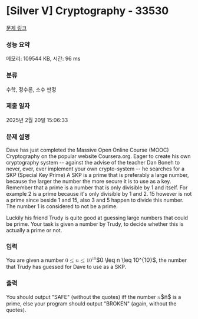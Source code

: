 # [Silver V] Cryptography - 33530 

[문제 링크](https://www.acmicpc.net/problem/33530) 

### 성능 요약

메모리: 109544 KB, 시간: 96 ms

### 분류

수학, 정수론, 소수 판정

### 제출 일자

2025년 2월 20일 15:06:33

### 문제 설명

<p>Dave has just completed the Massive Open Online Course (MOOC) Cryptography on the popular website Coursera.org. Eager to create his own cryptography system -- against the advise of the teacher Dan Boneh to never, ever, ever implement your own crypto-system -- he searches for a SKP (Special Key Prime) A SKP is a prime that is preferably a large number, because the larger the number the more secure it is to use as a key. Remember that a prime is a number that is only divisible by 1 and itself. For example 2 is a prime because it's only divisible by 1 and 2. 15 however is not a prime since beside 1 and 15, also 3 and 5 happen to divide this number. The number 1 is considered to not be a prime.</p>

<p>Luckily his friend Trudy is quite good at guessing large numbers that could be prime. Your task is given a number by Trudy, to decide whether this is actually a prime or not.</p>

### 입력 

 <p>You are given a number <mjx-container class="MathJax" jax="CHTML" style="font-size: 109%; position: relative;"><mjx-math class="MJX-TEX" aria-hidden="true"><mjx-mn class="mjx-n"><mjx-c class="mjx-c30"></mjx-c></mjx-mn><mjx-mo class="mjx-n" space="4"><mjx-c class="mjx-c2264"></mjx-c></mjx-mo><mjx-mi class="mjx-i" space="4"><mjx-c class="mjx-c1D45B TEX-I"></mjx-c></mjx-mi><mjx-mo class="mjx-n" space="4"><mjx-c class="mjx-c2264"></mjx-c></mjx-mo><mjx-msup space="4"><mjx-mn class="mjx-n"><mjx-c class="mjx-c31"></mjx-c><mjx-c class="mjx-c30"></mjx-c></mjx-mn><mjx-script style="vertical-align: 0.393em;"><mjx-texatom size="s" texclass="ORD"><mjx-mn class="mjx-n"><mjx-c class="mjx-c31"></mjx-c><mjx-c class="mjx-c30"></mjx-c></mjx-mn></mjx-texatom></mjx-script></mjx-msup></mjx-math><mjx-assistive-mml unselectable="on" display="inline"><math xmlns="http://www.w3.org/1998/Math/MathML"><mn>0</mn><mo>≤</mo><mi>n</mi><mo>≤</mo><msup><mn>10</mn><mrow data-mjx-texclass="ORD"><mn>10</mn></mrow></msup></math></mjx-assistive-mml><span aria-hidden="true" class="no-mathjax mjx-copytext">$0 \leq n \leq 10^{10}$</span></mjx-container>, the number that Trudy has guessed for Dave to use as a SKP.</p>

### 출력 

 <p>You should output "SAFE" (without the quotes) iff the number <mjx-container class="MathJax" jax="CHTML" style="font-size: 109%; position: relative;"><mjx-math class="MJX-TEX" aria-hidden="true"><mjx-mi class="mjx-i"><mjx-c class="mjx-c1D45B TEX-I"></mjx-c></mjx-mi></mjx-math><mjx-assistive-mml unselectable="on" display="inline"><math xmlns="http://www.w3.org/1998/Math/MathML"><mi>n</mi></math></mjx-assistive-mml><span aria-hidden="true" class="no-mathjax mjx-copytext">$n$</span></mjx-container> is a prime, else your program should output "BROKEN" (again, without the quotes).</p>

